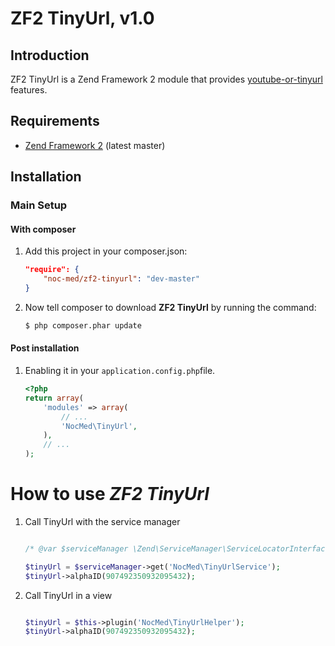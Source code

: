 ZF2 TinyUrl, v1.0
=======

Introduction
------------

ZF2 TinyUrl is a Zend Framework 2 module that provides [youtube-or-tinyurl](http://kvz.io/blog/2009/06/10/create-short-ids-with-php-like-youtube-or-tinyurl/) features.


Requirements
------------

* [Zend Framework 2](https://github.com/zendframework/zf2) (latest master)

Installation
------------

### Main Setup

#### With composer

1. Add this project in your composer.json:

    ```json
    "require": {
        "noc-med/zf2-tinyurl": "dev-master"
    }
    ```

2. Now tell composer to download __ZF2 TinyUrl__ by running the command:

    ```bash
    $ php composer.phar update
    ```

#### Post installation

1. Enabling it in your `application.config.php`file.

    ```php
    <?php
    return array(
        'modules' => array(
            // ...
            'NocMed\TinyUrl',
        ),
        // ...
    );
    ```
    
# How to use _ZF2 TinyUrl_


1. Call TinyUrl with the service manager

	```php
	
	/* @var $serviceManager \Zend\ServiceManager\ServiceLocatorInterface */	
	
   	$tinyUrl = $serviceManager->get('NocMed\TinyUrlService');
   	$tinyUrl->alphaID(907492350932095432);
   	```
    
2. Call TinyUrl in a view

 	```php
 	
   	$tinyUrl = $this->plugin('NocMed\TinyUrlHelper');
   	$tinyUrl->alphaID(907492350932095432);
   	```
   	